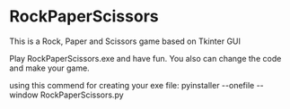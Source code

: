 # RockPaperScissors
This is a Rock, Paper and Scissors game based on Tkinter GUI

Play RockPaperScissors.exe and have fun.
You also can change the code and make your game.

using this commend for creating your exe file: pyinstaller --onefile --window RockPaperScissors.py
